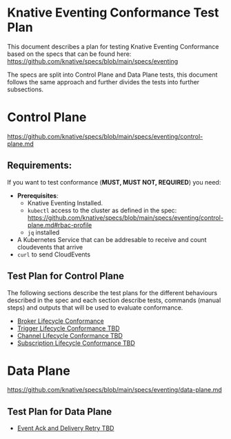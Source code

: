 # Knative Eventing Conformance Test Plan

This document describes a plan for testing Knative Eventing Conformance based on the specs that can be found here: https://github.com/knative/specs/blob/main/specs/eventing

The specs are split into Control Plane and Data Plane tests, this document follows the same approach and further divides the tests into further subsections. 

# Control Plane

https://github.com/knative/specs/blob/main/specs/eventing/control-plane.md


## Requirements: 

If you want to test conformance (**MUST, MUST NOT, REQUIRED**) you need: 
- **Prerequisites**: 
    - Knative Eventing Installed. 
    - `kubectl` access to the cluster as defined in the spec: https://github.com/knative/specs/blob/main/specs/eventing/control-plane.md#rbac-profile
    - `jq` installed
- A Kubernetes Service that can be addresable to receive and count cloudevents that arrive
- `curl` to send CloudEvents

## Test Plan for Control Plane

The following sections describe the test plans for the different behaviours described in the spec and each section describe tests, commands (manual steps) and outputs that will be used to evaluate conformance. 

- [Broker Lifecycle Conformance](broker-lifecycle-conformance.md)
- [Trigger Lifecycle Conformance TBD]()
- [Channel Lifecycle Conformance TBD]()
- [Subscription Lifecycle Conformance TBD]()


# Data Plane

https://github.com/knative/specs/blob/main/specs/eventing/data-plane.md

## Test Plan for Data Plane

- [Event Ack and Delivery Retry TBD]()












